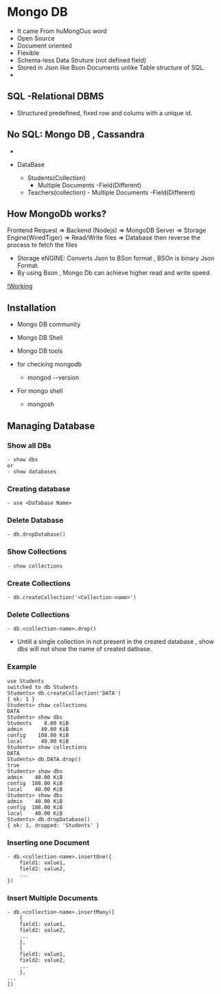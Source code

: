 # Mongo DB

- It came From huMongOus word
- Open Source
-  Document oriented
-   Flexible
-   Schema-less Data Struture (not defined field)
- Stored in Json like Bson Documents  unlike Table structure of SQL.
- 

## SQL -Relational DBMS
 -  Structured predefined, fixed row and colums with a unique id.

 ## No SQL: Mongo DB , Cassandra
  -

- DataBase
    - Students(Collection)  
        - Multiple Documents
            -Field(Different)
    - Teachers(collection)
          - Multiple Documents
             -Field(Different)


## How MongoDb works?

Frontend Request => Backend (Nodejs) => MongoDB Server => Storage Engine(WiredTiger) => Read/Write files => Database 
 then reverse the process to fetch the files

 - Storage eNGINE: Converts Json to BSon format , BSOn is binary Json Format.
 - By using Bson , Mongo Db can achieve higher read and write speed.

[!Working](./Resources/working.png)

 ## Installation
 - Mongo DB community
 - Mongo DB Shell
 - Mongo DB tools

-  for checking mongodb 
    -   mongod --version
-   For mongo shell
    -  mongosh


## Managing Database

### Show all DBs
    - show dbs 
    or
    - show databases

### Creating database
    - use <DaTabase Name>

### Delete Database
    - db.dropDatabase()
 
### Show Collections
    - show collections

### Create Collections
    - db.createCollection('<Collection-name>')

### Delete Collections
    - db.<collection-name>.drop()

- Untill a single collection in not present in the created database , show dbs will not show the name of created datbase.

### Example

````
use Students
switched to db Students
Students> db.createCollection('DATA')
{ ok: 1 }
Students> show collections
DATA
Students> show dbs
Students    8.00 KiB
admin      40.00 KiB
config    108.00 KiB
local      40.00 KiB
Students> show collections
DATA
Students> db.DATA.drop()
true
Students> show dbs
admin    40.00 KiB
config  108.00 KiB
local    40.00 KiB
Students> show dbs
admin    40.00 KiB
config  108.00 KiB
local    40.00 KiB
Students> db.dropDatabase()
{ ok: 1, dropped: 'Students' }
````

### Inserting one Document
    - db.<collection-name>.insertOne({
        field1: value1,
        field2: value2,
        ...
    })

### Insert Multiple Documents
    - db.<collection-name>.insertMany([
        {
        field1: value1,
        field2: value2,
        ...
        },
        {
        field1: value1,
        field2: value2,
        ...
        },
    ...
    ])